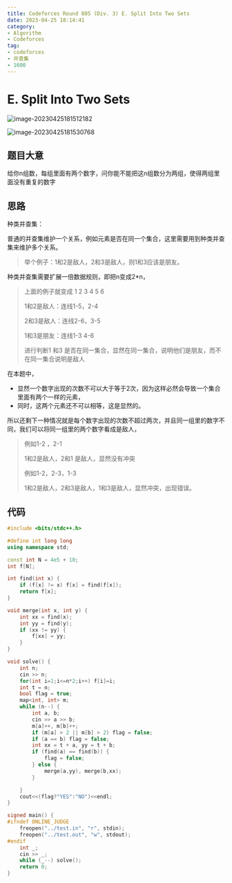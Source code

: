 ```yaml
---
title: Codeforces Round 805 (Div. 3) E. Split Into Two Sets
date: 2023-04-25 18:14:41
category:
- Algorithm
- Codeforces
tag: 
- codeforces
- 并查集
- 1600
---
```


# E. Split Into Two Sets

![image-20230425181512182](https://cdn.jsdelivr.net/gh/yunfeidog/picture-bed@main/img/202304251815245.png)

![image-20230425181530768](https://cdn.jsdelivr.net/gh/yunfeidog/picture-bed@main/img/202304251815796.png)

## 题目大意

给你n组数，每组里面有两个数字，问你能不能把这n组数分为两组，使得两组里面没有重复的数字

## 思路

种类并查集：

普通的并查集维护一个关系，例如元素是否在同一个集合，这里需要用到种类并查集来维护多个关系。

> 举个例子：1和2是敌人，2和3是敌人，则1和3应该是朋友。

种类并查集需要扩展一倍数据规则，即把n变成2*n，

> 上面的例子就变成 1 2 3 4 5 6
>
> 1和2是敌人：连线1-5，2-4
>
> 2和3是敌人：连线2-6，3-5
>
> 1和3是朋友：连线1-3 4-6
>
> 进行判断1 和3 是否在同一集合，显然在同一集合，说明他们是朋友，而不在同一集合说明是敌人

在本题中，

+ 显然一个数字出现的次数不可以大于等于2次，因为这样必然会导致一个集合里面有两个一样的元素，
+ 同时，这两个元素还不可以相等，这是显然的。

所以还剩下一种情况就是每个数字出现的次数不超过两次，并且同一组里的数字不同，我们可以将同一组里的两个数字看成是敌人，

>例如1-2 ，2-1
>
>1和2是敌人，2和1 是敌人，显然没有冲突
>
>
>
>例如1-2，2-3，1-3
>
>1和2是敌人，2和3是敌人，1和3是敌人，显然冲突，出现错误。

## 代码

```cpp
#include <bits/stdc++.h>

#define int long long
using namespace std;

const int N = 4e5 + 10;
int f[N];

int find(int x) {
    if (f[x] != x) f[x] = find(f[x]);
    return f[x];
}

void merge(int x, int y) {
    int xx = find(x);
    int yy = find(y);
    if (xx != yy) {
        f[xx] = yy;
    }
}

void solve() {
    int n;
    cin >> n;
    for(int i=1;i<=n*2;i++) f[i]=i;
    int t = n;
    bool flag = true;
    map<int, int> m;
    while (n--) {
        int a, b;
        cin >> a >> b;
        m[a]++, m[b]++;
        if (m[a] > 2 || m[b] > 2) flag = false;
        if (a == b) flag = false;
        int xx = t + a, yy = t + b;
        if (find(a) == find(b)) {
            flag = false;
        } else {
            merge(a,yy), merge(b,xx);
        }

    }
    cout<<(flag?"YES":"NO")<<endl;
}

signed main() {
#ifndef ONLINE_JUDGE
    freopen("../test.in", "r", stdin);
    freopen("../test.out", "w", stdout);
#endif
    int _;
    cin >> _;
    while (_--) solve();
    return 0;
}
```

